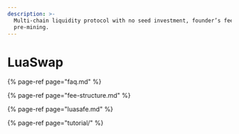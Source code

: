 ```yaml
---
description: >-
  Multi-chain liquidity protocol with no seed investment, founder’s fees, or
  pre-mining.
---
```


# LuaSwap

{% page-ref page="faq.md" %}

{% page-ref page="fee-structure.md" %}

{% page-ref page="luasafe.md" %}

{% page-ref page="tutorial/" %}



